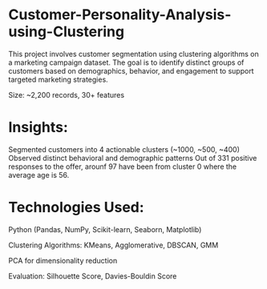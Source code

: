 # Customer-Personality-Analysis-using-Clustering

This project involves customer segmentation using clustering algorithms on a marketing campaign dataset. The goal is to identify distinct groups of customers based on demographics, behavior, and engagement to support targeted marketing strategies.

Size: ~2,200 records, 30+ features

# Insights:

Segmented customers into 4 actionable clusters (~1000, ~500, ~400)
Observed distinct behavioral and demographic patterns
Out of 331 positive responses to the offer, arounf 97 have been from cluster 0 where the average age is 56.

# Technologies Used:

Python (Pandas, NumPy, Scikit-learn, Seaborn, Matplotlib)

Clustering Algorithms: KMeans, Agglomerative, DBSCAN, GMM

PCA for dimensionality reduction

Evaluation: Silhouette Score, Davies-Bouldin Score
